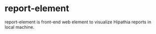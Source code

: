 # report-element
report-element is front-end web element to visualize Hipathia reports in local machine.

